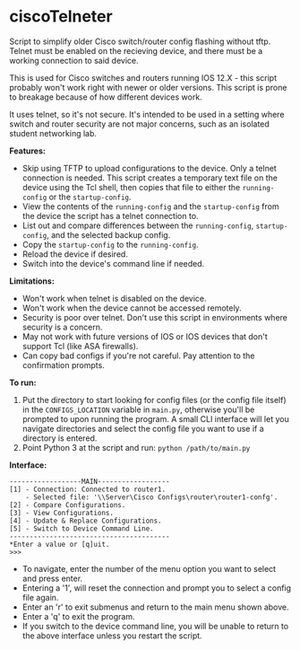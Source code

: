 # ciscoTelneter
Script to simplify older Cisco switch/router config flashing without tftp. Telnet must be enabled on the recieving device, and there must be a working connection to said device.

This is used for Cisco switches and routers running IOS 12.X - this script probably won't work right with newer or older versions. This script is prone to breakage because of how different devices work.

It uses telnet, so it's not secure. It's intended to be used in a setting where switch and router security are not major concerns, such as an isolated student networking lab.  

**Features:**

 * Skip using TFTP to upload configurations to the device. Only a telnet connection is needed. This script creates a temporary text file on the device using the Tcl shell, then copies that file to either the `running-config` or the `startup-config`.
 * View the contents of the `running-config` and the `startup-config` from the device the script has a telnet connection to.
 * List out and compare differences between the `running-config`, `startup-config`, and the selected backup config.
 * Copy the `startup-config` to the `running-config`.
 * Reload the device if desired.
 * Switch into the device's command line if needed.
 
 
**Limitations:**

* Won't work when telnet is disabled on the device.
* Won't work when the device cannot be accessed remotely.
* Security is poor over telnet. Don't use this script in environments where security is a concern.
* May not work with future versions of IOS or IOS devices that don't support Tcl (like ASA firewalls).
* Can copy bad configs if you're not careful. Pay attention to the confirmation prompts.

**To run:** 

1. Put the directory to start looking for config files (or the config file itself) in the `CONFIGS_LOCATION` variable in `main.py`, otherwise you'll be prompted to upon running the program. A small CLI interface will let you navigate directories and select the config file you want to use if a directory is entered.
2. Point Python 3 at the script and run: `python /path/to/main.py`

**Interface:**
```
------------------MAIN------------------
[1] - Connection: Connected to router1.
    - Selected file: '\\Server\Cisco Configs\router\router1-confg'.
[2] - Compare Configurations.
[3] - View Configurations.
[4] - Update & Replace Configurations.
[5] - Switch to Device Command Line.
----------------------------------------
*Enter a value or [q]uit.
>>>
```
* To navigate, enter the number of the menu option you want to select and press enter.
* Entering a '1', will reset the connection and prompt you to select a config file again.
* Enter an 'r' to exit submenus and return to the main menu shown above.
* Enter a 'q' to exit the program.
* If you switch to the device command line, you will be unable to return to the above interface unless you restart the script.
